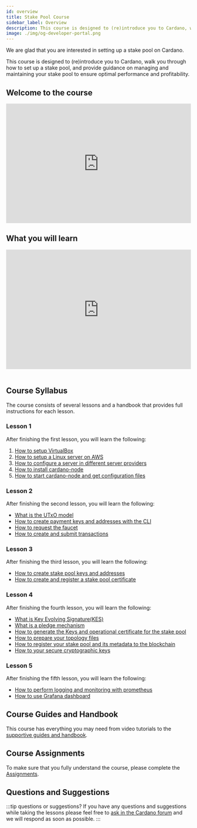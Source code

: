 ```yaml
---
id: overview
title: Stake Pool Course
sidebar_label: Overview
description: This course is designed to (re)introduce you to Cardano, walk you through how to set up a stake pool, and provide guidance on managing and maintaining your stake pool to ensure optimal performance and profitability.
image: ./img/og-developer-portal.png
---
```


We are glad that you are interested in setting up a stake pool on Cardano.

This course is designed to \(re\)introduce you to Cardano, walk you through how to set up a stake pool, and provide guidance on managing and maintaining your stake pool to ensure optimal performance and profitability.

## Welcome to the course

<iframe width="100%" height="325" src="https://www.youtube.com/embed/RRTjCGYBLRk" frameborder="0" allow="accelerometer; autoplay; clipboard-write; encrypted-media; gyroscope; picture-in-picture; fullscreen;"></iframe>

## What you will learn

<iframe width="100%" height="325" src="https://www.youtube.com/embed/Jb08HTkk7yo" frameborder="0" allow="accelerometer; autoplay; clipboard-write; encrypted-media; gyroscope; picture-in-picture; fullscreen;"></iframe>
<br/><br/>

## Course Syllabus

The course consists of several lessons and a handbook that provides full instructions for each lesson.

### Lesson 1

After finishing the first lesson, you will learn the following:

1. [How to setup VirtualBox](../stake-pool-course/lesson-1#install-virtualbox)
2. [How to setup a Linux server on AWS](../stake-pool-course/lesson-1#setup-a-linux-server-on-aws)
3. [How to configure a server in different server providers](../stake-pool-course/lesson-1#alternative-to-aws)
4. [How to install cardano-node](../stake-pool-course/lesson-1#install-cardano-node)
5. [How to start cardano-node and get configuration files](../stake-pool-course/lesson-1#run-cardano-node)

### Lesson 2

After finishing the second lesson, you will learn the following:

* [What is the UTxO model](../stake-pool-course/lesson-2#the-utxo-model)
* [How to create payment keys and addresses with the CLI](../stake-pool-course/lesson-2#generate-payment-keys-and-addresses)
* [How to request the faucet](../stake-pool-course/lesson-2#request-funds-to-the-faucet)
* [How to create and submit transactions](../stake-pool-course/lesson-2#create-a-simple-transaction)

### Lesson 3

After finishing the third lesson, you will learn the following:

* [How to create stake pool keys and addresses](../stake-pool-course/lesson-3#create-stake-pool-keys-and-adresses)
* [How to create and register a stake pool certificate](../stake-pool-course/lesson-3#create-and-register-a-stake-pool-certificate)

### Lesson 4

After finishing the fourth lesson, you will learn the following:

* [What is Key Evolving Signature(KES)](../stake-pool-course/lesson-4#key-evolving-signature)
* [What is a pledge mechanism](../stake-pool-course/lesson-4#pledge-mechanism) 
* [How to generate the Keys and operational certificate for the stake pool](../stake-pool-course/lesson-4#generate-stake-pool-keys)
* [How to prepare your topology files](../stake-pool-course/lesson-4#topology-files) 
* [How to register your stake pool and its metadata to the blockchain](../stake-pool-course/lesson-4#register-stake-pool-metadata)
* [How to your secure cryptographic keys](../stake-pool-course/lesson-4#secure-your-cryptographic-keys)

### Lesson 5

After finishing the fifth lesson, you will learn the following:

* [How to perform logging and monitoring with prometheus](../stake-pool-course/lesson-5/logging-prometheus)
* [How to use Grafana dashboard](../stake-pool-course/lesson-5/grafana)

## Course Guides and Handbook

This course has everything you may need from video tutorials to the [supportive guides and handbook](../stake-pool-course/handbook/install-cardano-node-written).

## Course Assignments

To make sure that you fully understand the course, please complete the [Assignments](../stake-pool-course/assignments/assignment-1).


## Questions and Suggestions

:::tip questions or suggestions?
If you have any questions and suggestions while taking the lessons please feel free to [ask in the Cardano forum](https://forum.cardano.org/c/staking-delegation/setup-a-stake-pool/158) and we will respond as soon as possible.
:::

